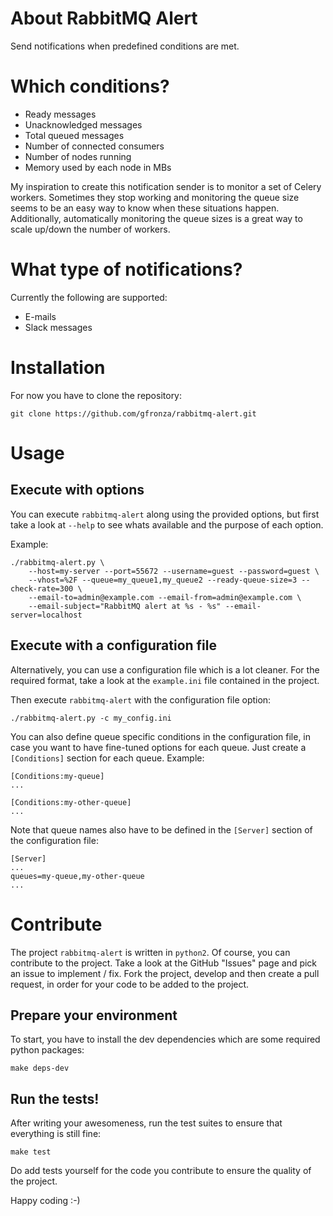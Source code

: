 About RabbitMQ Alert
====================

Send notifications when predefined conditions are met.

Which conditions?
=================

- Ready messages
- Unacknowledged messages
- Total queued messages
- Number of connected consumers
- Number of nodes running
- Memory used by each node in MBs

My inspiration to create this notification sender is to monitor a set of Celery workers. Sometimes they stop working and monitoring
the queue size seems to be an easy way to know when these situations happen. Additionally, automatically monitoring the queue sizes
is a great way to scale up/down the number of workers.

What type of notifications?
===========================

Currently the following are supported:

- E-mails
- Slack messages

Installation
============

For now you have to clone the repository:

```
git clone https://github.com/gfronza/rabbitmq-alert.git
```

Usage
=====

Execute with options
--------------------

You can execute ```rabbitmq-alert``` along using the provided options, but first take a look at ```--help``` to see whats available
and the purpose of each option.

Example:

```
./rabbitmq-alert.py \
    --host=my-server --port=55672 --username=guest --password=guest \
    --vhost=%2F --queue=my_queue1,my_queue2 --ready-queue-size=3 --check-rate=300 \
    --email-to=admin@example.com --email-from=admin@example.com \
    --email-subject="RabbitMQ alert at %s - %s" --email-server=localhost
```

Execute with a configuration file
---------------------------------

Alternatively, you can use a configuration file which is a lot cleaner. For the required format, take a look
at the ```example.ini``` file contained in the project.

Then execute ```rabbitmq-alert``` with the configuration file option:

```
./rabbitmq-alert.py -c my_config.ini
```

You can also define queue specific conditions in the configuration file, in case you want to have fine-tuned options for each queue.
Just create a ```[Conditions]``` section for each queue. Example:

```
[Conditions:my-queue]
...

[Conditions:my-other-queue]
...
```

Note that queue names also have to be defined in the ```[Server]``` section of the configuration file:

```
[Server]
...
queues=my-queue,my-other-queue
...
```

Contribute
==========

The project ```rabbitmq-alert``` is written in ```python2```.
Of course, you can contribute to the project. Take a look at the GitHub "Issues" page and pick an issue to implement / fix.
Fork the project, develop and then create a pull request, in order for your code to be added to the project.

Prepare your environment
------------------------

To start, you have to install the dev dependencies which are some required python packages:

```
make deps-dev
```

Run the tests!
--------------

After writing your awesomeness, run the test suites to ensure that everything is still fine:

```
make test
```

Do add tests yourself for the code you contribute to ensure the quality of the project.

Happy coding :-)
